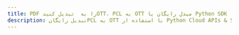 ---title: PDF را به  تبدیل کنیدOTT، PCL به OTT مبدل رایگان یا Python SDKdescription: تبدیل رایگانPCL به OTT با استفاده از Python Cloud APIs & SDK همچنین اسناد PDF را در Cloud ایجاد، ویرایش و رندر کنید.---